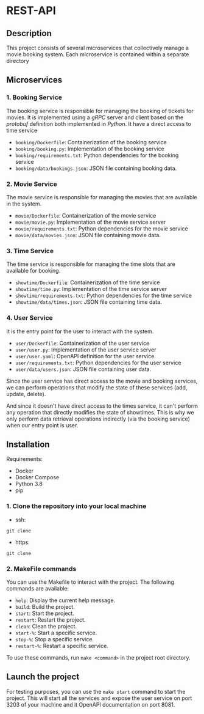 # REST-API

## Description
This project consists of several microservices that collectively manage a movie booking system. Each microservice is 
contained within a separate directory

## Microservices

### 1. Booking Service
The booking service is responsible for managing the booking of tickets for movies. It is implemented using a *gRPC* 
server and client based on the *protobuf* definition both implemented in *Python*. It have a direct access to time service

- `booking/Dockerfile`: Containerization of the booking service
- `booking/booking.py`: Implementation of the booking service
- `booking/requirements.txt`: Python dependencies for the booking service
- `booking/data/bookings.json`: JSON file containing booking data.

### 2. Movie Service
The movie service is responsible for managing the movies that are available in the system.

- `movie/Dockerfile`: Containerization of the movie service
- `movie/movie.py`: Implementation of the movie service server
- `movie/requirements.txt`: Python dependencies for the movie service
- `movie/data/movies.json`: JSON file containing movie data.


### 3. Time Service
The time service is responsible for managing the time slots that are available for booking. 

- `showtime/Dockerfile`: Containerization of the time service
- `showtime/time.py`: Implementation of the time service server
- `showtime/requirements.txt`: Python dependencies for the time service
- `showtime/data/times.json`: JSON file containing time data.

### 4. User Service
It is the entry point for the user to interact with the system.

- `user/Dockerfile`: Containerization of the user service
- `user/user.py`: Implementation of the user service server
- `user/user.yaml`: OpenAPI definition for the user service.
- `user/requirements.txt`: Python dependencies for the user service
- `user/data/users.json`: JSON file containing user data.

Since the user service has direct access to the movie and booking services, we can perform operations that modify the state of these services (add, update, delete).

And since it doesn't have direct access to the times service, it can't perform any operation that directly modifies the state of showtimes. This is why we only perform data retrieval operations indirectly (via the booking service) when our entry point is user.

## Installation

Requirements:
- Docker
- Docker Compose
- Python 3.8
- pip

### 1. Clone the repository into your local machine

- ssh:
```shell
git clone
```
- https:
```shell
git clone
```

### 2. MakeFile commands
You can use the Makefile to interact with the project. The following commands are available:

- `help`: Display the current help message.
- `build`: Build the project.
- `start`: Start the project.
- `restart`: Restart the project.
- `clean`: Clean the project.
- `start-%`: Start a specific service.
- `stop-%`: Stop a specific service.
- `restart-%`: Restart a specific service.

To use these commands, run `make <command>` in the project root directory.

## Launch the project

For testing purposes, you can use the `make start` command to start the project. This will start all the services and
expose the user service on port 3203 of your machine and it OpenAPI documentation on port 8081.

